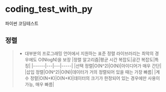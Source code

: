 # coding_test_with_py
파이썬 코딩테스트

## 정렬
> * 대부분의 프로그래밍 언어에서 지원하는 표준 정렬 라이브러리는 최악의 경우에도 O(NlogN)을 보장
> |정렬 알고리즘|평균 시간 복잡도|공간 복잡도|특징|
> |------|---|---|-----|
> |선택 정렬|O(N^2)|O(N)|아이디어가 매우 간단|
> |삽입 정렬|O(N^2)|O(N)|데이터가 거의 정렬되어 있을 때는 가장 빠름|
> |계수 정렬|O(N+K)|O(N+K)|데이터의 크기가 한정되어 있는 경우에만 사용이 가능, 매우 빠름|
